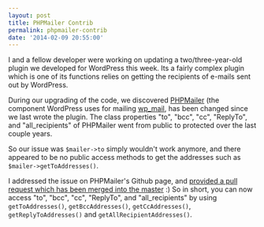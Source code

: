 ```yaml
---
layout: post
title: PHPMailer Contrib
permalink: phpmailer-contrib
date: '2014-02-09 20:55:00'
---
```


I and a fellow developer were working on updating a two/three-year-old plugin we developed for WordPress this week. Its a fairly complex plugin which is one of its functions relies on getting the recipients of e-mails sent out by WordPress.

During our upgrading of the code, we discovered [PHPMailer](http://phpmailer.worxware.com/) (the component WordPress uses for mailing [wp_mail](http://codex.wordpress.org/Function_Reference/wp_mail), has been changed since we last wrote the plugin. The class properties "to", "bcc", "cc", "ReplyTo", and "all_recipients" of PHPMailer went from public to protected over the last couple years.

So our issue was `$mailer->to` simply wouldn't work anymore, and there appeared to be no public access methods to get the addresses such as `$mailer->getToAddresses()`.

I addressed the issue on PHPMailer's Github page, and [provided a pull request which has been merged into the master](https://github.com/PHPMailer/PHPMailer/issues/180) :) So in short, you can now access "to", "bcc", "cc", "ReplyTo", and "all_recipients" by using `getToAddresses()`, `getBccAddresses()`, `getCcAddresses()`, `getReplyToAddresses()` and `getAllRecipientAddresses()`.
